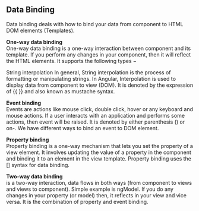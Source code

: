## Data Binding
Data binding deals with how to bind your data from component to HTML DOM elements (Templates).

__One-way data binding__<br/>
One-way data binding is a one-way interaction between component and its template. If you perform any changes in your component, then it will reflect the HTML elements. It supports the following types −

String interpolation
In general, String interpolation is the process of formatting or manipulating strings. In Angular, Interpolation is used to display data from component to view (DOM). It is denoted by the expression of {{ }} and also known as mustache syntax.


__Event binding__<br/>
Events are actions like mouse click, double click, hover or any keyboard and mouse actions. If a user interacts with an application and performs some actions, then event will be raised. It is denoted by either parenthesis () or on-. We have different ways to bind an event to DOM element.

__Property binding__<br/>
Property binding is a one-way mechanism that lets you set the property of a view element. It involves updating the value of a property in the component and binding it to an element in the view template. Property binding uses the [] syntax for data binding. 

__Two-way data binding__<br/>
is a two-way interaction, data flows in both ways (from component to views and views to component). Simple example is ngModel. If you do any changes in your property (or model) then, it reflects in your view and vice versa. It is the combination of property and event binding.
